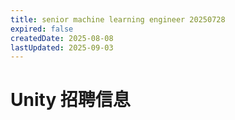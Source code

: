 ```yaml
---
title: senior machine learning engineer 20250728
expired: false
createdDate: 2025-08-08
lastUpdated: 2025-09-03
---
```


# Unity 招聘信息

<JobPostingTable job-posting-json-path="unity/data/senior-machine-learning-engineer-20250728.json" />